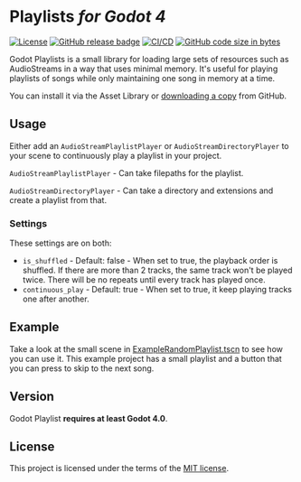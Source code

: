# Playlists _for Godot 4_

[![License](https://img.shields.io/github/license/myyk/godot-playlists)](https://github.com/myyk/godot-playlists/blob/add-testing/LICENSE)
[![GitHub release badge](https://badgen.net/github/release/myyk/godot-playlists/stable)](https://github.com/myyk/godot-playlists/releases/latest)
[![CI/CD](https://github.com/myyk/godot-playlists/actions/workflows/ci.yml/badge.svg)](https://github.com/myyk/godot-playlists/actions/workflows/ci.yml)
[![GitHub code size in bytes](https://img.shields.io/github/languages/code-size/myyk/godot-playlists)](https://img.shields.io/github/languages/code-size/myyk/godot-playlists)

Godot Playlists is a small library for loading large sets of resources such as AudioStreams in a way that uses minimal memory. It's useful for playing playlists of songs while only maintaining one song in memory at a time.

You can install it via the Asset Library or [downloading a copy](https://github.com/myyk/godot-playlists/archive/refs/heads/main.zip) from GitHub.

## Usage

Either add an `AudioStreamPlaylistPlayer` or `AudioStreamDirectoryPlayer` to your scene to continuously play a playlist in your project.

`AudioStreamPlaylistPlayer` - Can take filepaths for the playlist.

`AudioStreamDirectoryPlayer` - Can take a directory and extensions and create a playlist from that.

### Settings

These settings are on both:

- `is_shuffled` - Default: false - When set to true, the playback order is shuffled. If there are more than 2 tracks, the same track won't be played twice. There will be no repeats until every track has played once.
- `continuous_play` - Default: true - When set to true, it keep playing tracks one after another.

## Example

Take a look at the small scene in [ExampleRandomPlaylist.tscn](example/ExampleRandomPlaylist.tscn) to see how you can use it. This example project has a small playlist and a button that you can press to skip to the next song.

## Version

Godot Playlist **requires at least Godot 4.0**.

## License
This project is licensed under the terms of the [MIT license](https://github.com/myyk/godot-playlists/blob/main/LICENSE).
